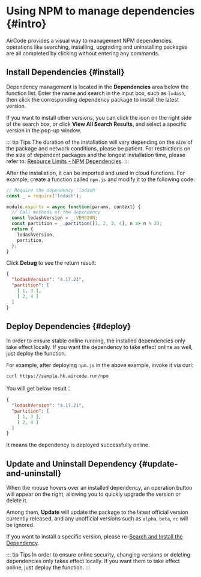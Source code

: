# Using NPM to manage dependencies {#intro}

AirCode provides a visual way to management NPM dependencies, operations like searching, installing, upgrading and uninstalling packages are all completed by clicking without entering any commands.

## Install Dependencies {#install}

Dependency management is located in the **Dependencies** area below the function list. Enter the name and search in the input box, such as `lodash`, then click the corresponding dependency package to install the latest version.

If you want to install other versions, you can click the icon on the right side of the search box, or click **View All Search Results**, and select a specific version in the pop-up window.

::: tip Tips
The duration of the installation will vary depending on the size of the package and network conditions, please be patient. For restrictions on the size of dependent packages and the longest installation time, please refer to: [Resource Limits - NPM Dependencies](/about/limits.html#npm-dependencies).
:::

After the installation, it can be imported and used in cloud functions. For example, create a function called `npm.js` and modify it to the following code:

```js
// Require the dependency `lodash`
const _ = require('lodash');

module.exports = async function(params, context) {
  // Call methods of the dependency
  const lodashVersion = _.VERSION;
  const partition = _.partition([1, 2, 3, 4], n => n % 2);
  return {
    lodashVersion,
    partition,
  };
}
```

Click **Debug** to see the return result:

```json
{
  "lodashVersion": "4.17.21",
  "partition": [
    [ 1, 3 ],
    [ 2, 4 ]
  ]
}
```

## Deploy Dependencies {#deploy}

In order to ensure stable online running, the installed dependencies only take effect locally. If you want the dependency to take effect online as well, just deploy the function.

For example, after deploying `npm.js` in the above example, invoke it via curl:

```sh
curl https://sample.hk.aircode.run/npm
```

You will get below result：

```json
{
  "lodashVersion": "4.17.21",
  "partition": [
    [ 1, 3 ],
    [ 2, 4 ]
  ]
}
```

It means the dependency is deployed successfully online.

## Update and Uninstall Dependency {#update-and-uninstall}

When the mouse hovers over an installed dependency, an operation button will appear on the right, allowing you to quickly upgrade the version or delete it.

Among them, **Update** will update the package to the latest official version currently released, and any unofficial versions such as `alpha`, `beta`, `rc` will be ignored.

If you want to install a specific version, please re-[Search and Install the Dependency](#install).

::: tip Tips
In order to ensure online security, changing versions or deleting dependencies only takes effect locally. If you want them to take effect online, just deploy the function.
:::
